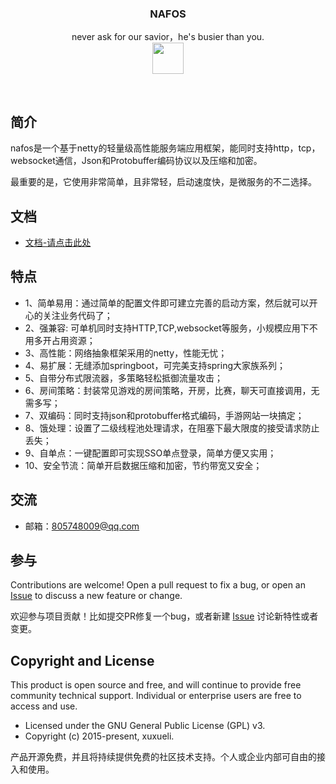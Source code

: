 <p align="center">  
   <h3 align="center">NAFOS</h3>
   <p align="center">
     never ask for our savior，he's busier than you.
     <br>
     <a href="https://gitee.com/huangxinyu/nafos" >
                 <img  height="50" width="50"  src="https://timgsa.baidu.com/timg?image&quality=80&size=b9999_10000&sec=1555864133489&di=1d10a230c0925ce98139316d1ba992c7&imgtype=0&src=http%3A%2F%2Fimg.mp.itc.cn%2Fupload%2F20160824%2F53427121c2f64eb492430b2849e9c0c4.jpg" >
             </a>
</p>
 <br>
     


## 简介
nafos是一个基于netty的轻量级高性能服务端应用框架，能同时支持http，tcp，websocket通信，Json和Protobuffer编码协议以及压缩和加密。

最重要的是，它使用非常简单，且非常轻，启动速度快，是微服务的不二选择。



## 文档
- [文档-请点击此处](https://www.showdoc.cc/nafos2?page_id=1918717850709847)





## 特点
- 1、简单易用：通过简单的配置文件即可建立完善的启动方案，然后就可以开心的关注业务代码了；
- 2、强兼容: 可单机同时支持HTTP,TCP,websocket等服务，小规模应用下不用多开占用资源；
- 3、高性能：网络抽象框架采用的netty，性能无忧；
- 4、易扩展：无缝添加springboot，可完美支持spring大家族系列；
- 5、自带分布式限流器，多策略轻松抵御流量攻击；
- 6、房间策略：封装常见游戏的房间策略，开房，比赛，聊天可直接调用，无需多写；
- 7、双编码：同时支持json和protobuffer格式编码，手游网站一块搞定；
- 8、饿处理：设置了二级线程池处理请求，在阻塞下最大限度的接受请求防止丢失；
- 9、自单点：一键配置即可实现SSO单点登录，简单方便又实用；
- 10、安全节流：简单开启数据压缩和加密，节约带宽又安全；

## 交流

- 邮箱：805748009@qq.com


## 参与
Contributions are welcome! Open a pull request to fix a bug, or open an [Issue](https://gitee.com/huangxinyu/BC-NETTYGO/issues) to discuss a new feature or change.

欢迎参与项目贡献！比如提交PR修复一个bug，或者新建 [Issue](https://gitee.com/huangxinyu/BC-NETTYGO/issues) 讨论新特性或者变更。


## Copyright and License
This product is open source and free, and will continue to provide free community technical support. Individual or enterprise users are free to access and use.

- Licensed under the GNU General Public License (GPL) v3.
- Copyright (c) 2015-present, xuxueli.

产品开源免费，并且将持续提供免费的社区技术支持。个人或企业内部可自由的接入和使用。


